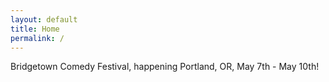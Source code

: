 ```yaml
---
layout: default
title: Home
permalink: /
---
```



Bridgetown Comedy Festival, happening Portland, OR, May 7th - May 10th!



